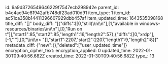 id: 9a9d3726549646229f7547ecb298942e
parent_id: b4e4ae94e81942afb748df23ad010d91
item_type: 1
item_id: ac51ca358b14411396607929dbb457af
item_updated_time: 1643535098168
title_diff: "[]"
body_diff: "[{\"diffs\":[[0,\"still)\\\n\\\n\"],[1,\"available in windows-resources/binaries\\\n\\\n\"],[0,\"Run on t\"]],\"start1\":85,\"start2\":85,\"length1\":16,\"length2\":57},{\"diffs\":[[0,\"xrdp\"],[-1,\" \"],[0,\"\\\n\\\n> \"]],\"start1\":2207,\"start2\":2207,\"length1\":9,\"length2\":8}]"
metadata_diff: {"new":{},"deleted":["user_updated_time"]}
encryption_cipher_text: 
encryption_applied: 0
updated_time: 2022-01-30T09:40:56.682Z
created_time: 2022-01-30T09:40:56.682Z
type_: 13